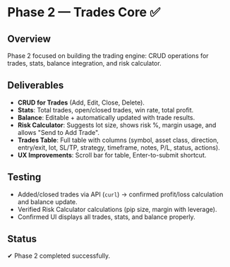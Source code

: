 # Phase 2 — Trades Core ✅

## Overview
Phase 2 focused on building the trading engine: CRUD operations for trades, stats, balance integration, and risk calculator.

## Deliverables
- **CRUD for Trades** (Add, Edit, Close, Delete).
- **Stats**: Total trades, open/closed trades, win rate, total profit.
- **Balance**: Editable + automatically updated with trade results.
- **Risk Calculator**: Suggests lot size, shows risk %, margin usage, and allows "Send to Add Trade".
- **Trades Table**: Full table with columns (symbol, asset class, direction, entry/exit, lot, SL/TP, strategy, timeframe, notes, P/L, status, actions).
- **UX Improvements**: Scroll bar for table, Enter-to-submit shortcut.

## Testing
- Added/closed trades via API (`curl`) → confirmed profit/loss calculation and balance update.
- Verified Risk Calculator calculations (pip size, margin with leverage).
- Confirmed UI displays all trades, stats, and balance properly.

## Status
✔ Phase 2 completed successfully.  
